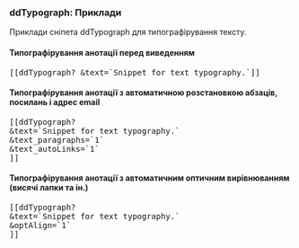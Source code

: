 
<meta http-equiv="Content-Type" content="text/html; charset=utf-8">
<h3>ddTypograph: Приклади </h3> 
Приклади сніпета ddTypograph для типографірування тексту.	
<br>
<h4>Типографірування анотації перед виведенням</h4>
<pre class="brush: html;">[[ddTypograph? &text=`Snippet for text typography.`]]</pre>
<h4>Типографірування анотації з автоматичною розстановкою абзаців, посилань і адрес email</h4>
<pre class="brush: html;">
[[ddTypograph?
&text=`Snippet for text typography.`
&text_paragraphs=`1`
&text_autoLinks=`1`
]]
</pre>
<h4>Типографірування анотації з автоматичним оптичним вирівнюванням (висячі лапки та ін.)</h4>
<pre class="brush: html;">
[[ddTypograph?
&text=`Snippet for text typography.`
&optAlign=`1`
]]
</pre>

